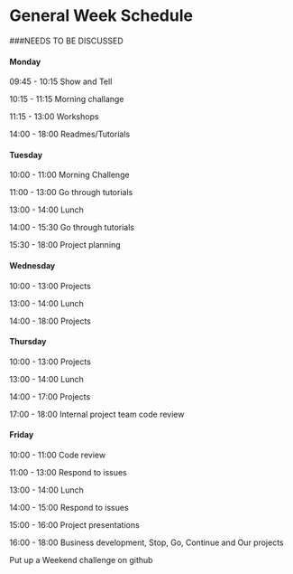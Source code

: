 # General Week Schedule

###NEEDS TO BE DISCUSSED

#### Monday
09:45 - 10:15 Show and Tell

10:15 - 11:15 Morning challange

11:15 - 13:00 Workshops

14:00 - 18:00 Readmes/Tutorials

#### Tuesday
10:00 - 11:00 Morning Challenge

11:00 - 13:00 Go through tutorials

13:00 - 14:00 Lunch

14:00 - 15:30 Go through tutorials

15:30 - 18:00 Project planning

#### Wednesday

10:00 - 13:00 Projects

13:00 - 14:00 Lunch

14:00 - 18:00 Projects

#### Thursday

10:00 - 13:00 Projects

13:00 - 14:00 Lunch

14:00 - 17:00 Projects

17:00 - 18:00 Internal project team code review


#### Friday

10:00 - 11:00 Code review

11:00 - 13:00 Respond to issues

13:00 - 14:00 Lunch

14:00 - 15:00 Respond to issues

15:00 - 16:00 Project presentations

16:00 - 18:00 Business development, Stop, Go, Continue and Our projects

Put up a Weekend challenge on github
